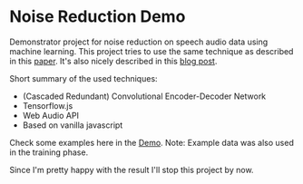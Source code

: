 # Noise Reduction Demo

Demonstrator project for noise reduction on speech audio data using machine learning. This project tries to use the same technique as described in this [paper](https://arxiv.org/pdf/1609.07132.pdf). It's also nicely described in this [blog post](https://betterprogramming.pub/how-to-build-a-deep-audio-de-noiser-using-tensorflow-2-0-79c1c1aea299).

Short summary of the used techniques:
- (Cascaded Redundant) Convolutional Encoder-Decoder Network
- Tensorflow.js
- Web Audio API
- Based on vanilla javascript

Check some examples here in the [Demo](https://goepfert.github.io/noise_reduction/). Note: Example data was also used in the training phase.

Since I'm pretty happy with the result I'll stop this project by now.